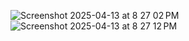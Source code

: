 ![Screenshot 2025-04-13 at 8 27 02 PM](https://github.com/user-attachments/assets/76d41d1e-972c-4341-9ce0-dff9c8037f25)
![Screenshot 2025-04-13 at 8 27 12 PM](https://github.com/user-attachments/assets/5d86d68d-85b9-49c1-85b0-b8801780514d)
